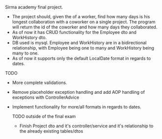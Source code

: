 Sirma academy final project.

- The project should, given the of a worker, find how many days is his longest collaboration with a coworker on a single project. The program will return the id of the coworker and how many days they collaborated.
- As of now it has CRUD functionality for the Employee dto and WorkHistory dto.
-  DB used is mysql. Employee and WorkHistory are in a bidirectional relationship, with Employee being one to many and WorkHistory being many to one.
-  As of now it supports only the default LocalDate format in regards to dates.

  TODO
  - More complete validations.
  - Remove placeholder exception handling and add AOP handling of exceptions with ControllerAdvice
  - Implement functionality for more/all formats in regards to dates.

    TODO outside of the final exam
    - Finish Project dto and it's controller/service and it's relationship to the already existing tables/dtos
